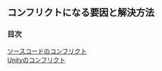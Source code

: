 ## コンフリクトになる要因と解決方法
### 目次
[ソースコードのコンフリクト](https://github.com/KURO-Games/StudyGit/blob/master/md/Confllict/conflict-source-code.md)  
[Unityのコンフリクト](https://github.com/KURO-Games/StudyGit/blob/master/md/Conflict/conflict-unity-scene.md)


